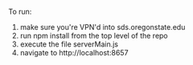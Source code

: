 To run:

1) make sure you're VPN'd into sds.oregonstate.edu
2) run npm install from the top level of the repo
3) execute the file serverMain.js
4) navigate to http://localhost:8657
